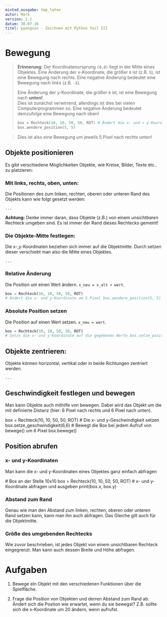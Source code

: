 ```yaml
---
minted_ausgabe: tmp_latex  
autor: Mark  
version: 1.1  
datum: 30.07.16  
titel: pyenguin - Zeichnen mit Python Teil III
---
```


Bewegung
========

> **Erinnerung:** Der Koordinatenursprung `(0,0)` liegt in der Mitte eines Objektes.
> Eine Änderung der x-Koordinate, die größer `0` ist (z.B. `5`), ist eine Bewegung nach rechts. Eine negative Änderung bedeutet eine Bewegung nach links (z.B. `-5`).  
>
> Eine Änderung der y-Koordinate, die größer `0` ist, ist eine Bewegung nach **unten!**.  
> Dies ist zunächst verwirrend, allerdings ist dies bei vielen Computerprogrammen so. Eine negative Änderung bedeutet demzufolge eine Bewegung nach oben!
>
> ```python
> box = Rechteck(10, 10, 50, 50, ROT) # Ändert die x- und > y-Koordinate um 5 Pixel
> box.aendere_position(5, 5)
> ```

> Dies ist also eine Bewegung um jeweils 5 Pixel nach rechts unten!


Objekte positionieren
---------------------

Es gibt verschiedene Möglichkeiten Objekte, wie Kreise, Bilder, Texte etc.. zu platzieren:

### Mit links, rechts, oben, unten:

Die Positionen des zum linken, rechten, oberen oder unteren Rand des Objekts kann wie folgt gesetzt werden:

```{.python firstline=10 lastline=24 include="../../../Beispiele/py2cd/objekte_positionieren.py"}
...
```

**Achtung:** Denke immer daran, dass Objekte (z.B.) von einem _unsichtbaren_ Rechteck umgeben sind. Es ist immer der Rand dieses Rechtecks gemeint!

### Die Objekte-Mitte festlegen:

Die x-,y-Koordinaten beziehen sich immer auf die Objektmitte. Durch setzen dieser verschiebt man also die Mitte eines Objektes.

```{.python firstline=10 lastline=24 include="../../../Beispiele/py2cd/objekte_positionieren.py"}
...
```

### Relative Änderung

Die Position um einen Wert ändern. `x_neu = x_alt + wert`.

```python
box = Rechteck(10, 10, 50, 50, ROT)
# Ändert die x- und y-Koordinate um 5 Pixel box.aendere_position(5, 5)
```

### Absolute Position setzen

Die Position auf einen Wert setzen. `x_neu = wert`.

```python
box = Rechteck(10, 10, 50, 50, ROT)
# Setzt die x- und y-Koordinate auf die gegebenen Werte box.setze_position(50, 50)
```


## Objekte zentrieren:

Objekte können horizontal, vertikal oder in beide Richtungen zentriert werden.

```{.python firstline=10 lastline=24 include="../../../Beispiele/py2cd/objekte_positionieren.py"}
...
```


## Geschwindigkeit festlegen und bewegen

Man kann Objekte auch mithilfe von bewegen. Dabei wird das Objekt um die
mit definierte Distanz (hier: 6 Pixel nach rechts und 6 Pixel nach
unten).

box = Rechteck(10, 10, 50, 50, ROT) \# Die x- und y-Geschwindigkeit
setzen box.setze\_geschwindigkeit(6,6) \# Bewegt die Box bei jedem
Aufruf von bewege() um 6 Pixel box.bewege()

Position abrufen
----------------

### x- und y-Koordinaten

Man kann die x- und y-Koordinaten eines Objektes ganz einfach abfragen

\# Box an der Stelle 10x10 box = Rechteck(10, 10, 50, 50, ROT) \# x- und
y-Koordinate abfragen und ausgeben print(box.x, box.y)

### Abstand zum Rand

Genau wie man den Abstand zum linken, rechten, oberen oder unteren Rand
setzen kann, kann man ihn auch abfragen. Das Gleiche gilt auch für die
Objektmitte.

### Größe des umgebenden Rechtecks

Wie zuvor beschrieben, ist jedes Objekt von einem unsichtbaren Rechteck
eingegrenzt. Man kann auch dessen Breite und Höhe abfragen.

Aufgaben
========

1.  Bewege ein Objekt mit den verschiedenen Funktionen über
    die Spielfläche.

2.  Frage die Position von Objekten und derren Abstand zum Rand ab.
    Ändert sich die Postion wie erwartet, wenn du sie bewegst? Z.B.
    sollte sich die x-Koordinate um 20 ändern, wenn aufrufst.
